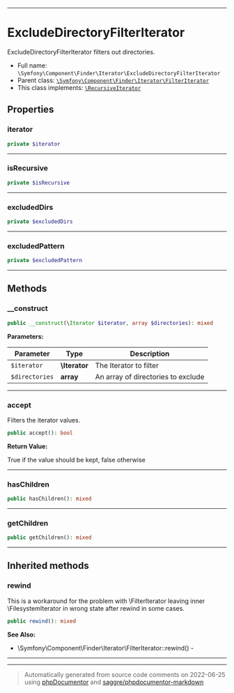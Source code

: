 ***

# ExcludeDirectoryFilterIterator

ExcludeDirectoryFilterIterator filters out directories.

* Full name: `\Symfony\Component\Finder\Iterator\ExcludeDirectoryFilterIterator`
* Parent class: [`\Symfony\Component\Finder\Iterator\FilterIterator`](./FilterIterator.md)
* This class implements:
  [`\RecursiveIterator`](../../../../RecursiveIterator.md)

## Properties

### iterator

```php
private $iterator
```

***

### isRecursive

```php
private $isRecursive
```

***

### excludedDirs

```php
private $excludedDirs
```

***

### excludedPattern

```php
private $excludedPattern
```

***

## Methods

### __construct

```php
public __construct(\Iterator $iterator, array $directories): mixed
```

**Parameters:**

| Parameter | Type | Description |
|-----------|------|-------------|
| `$iterator` | **\Iterator** | The Iterator to filter |
| `$directories` | **array** | An array of directories to exclude |

***

### accept

Filters the iterator values.

```php
public accept(): bool
```

**Return Value:**

True if the value should be kept, false otherwise



***

### hasChildren

```php
public hasChildren(): mixed
```

***

### getChildren

```php
public getChildren(): mixed
```

***

## Inherited methods

### rewind

This is a workaround for the problem with \FilterIterator leaving inner \FilesystemIterator in wrong state after rewind
in some cases.

```php
public rewind(): mixed
```

**See Also:**

* \Symfony\Component\Finder\Iterator\FilterIterator::rewind() -

***


***
> Automatically generated from source code comments on 2022-06-25 using [phpDocumentor](http://www.phpdoc.org/) and [saggre/phpdocumentor-markdown](https://github.com/Saggre/phpDocumentor-markdown)
